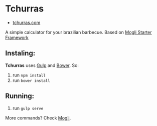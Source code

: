 # Tchurras

- [tchurras.com](http://tchurras.com/)

A simple calculator for your brazilian barbecue. Based on [Mogli Starter Framework](https://github.com/nagueva/mogli)

## Instaling:

**Tchurras** uses [Gulp](http://gulpjs.com/) and [Bower](http://bower.io/). So:

1. run `npm install`
2. run `bower install`

## Running:

1. run `gulp serve`

More commands? Check [Mogli](https://github.com/nagueva/mogli).
